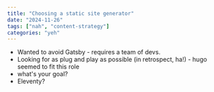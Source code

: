 ```yaml
---
title: "Choosing a static site generator"
date: "2024-11-26"
tags: ["nah", "content-strategy"]
categories: "yeh"
---
```


- Wanted to avoid Gatsby - requires a team of devs.
- Looking for as plug and play as possible (in retrospect, ha!) - hugo seemed to fit this role
- what's your goal?
- Eleventy?
